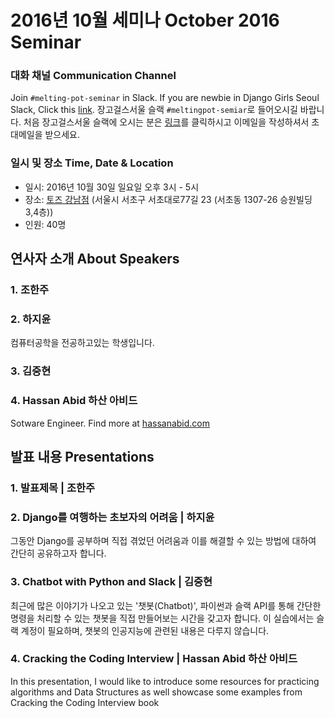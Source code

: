 # 2016년 10월 세미나 October 2016 Seminar

### 대화 채널 Communication Channel
Join `#melting-pot-seminar` in Slack.
If you are newbie in Django Girls Seoul Slack, Click this [link](
http://djangogirlsseoulslackin.herokuapp.com/
).
장고걸스서울 슬랙 `#meltingpot-semiar`로 들어오시길 바랍니다.
처음 장고걸스서울 슬랙에 오시는 분은 [링크](slack.djangogirlsseoul.org)를 클릭하시고 이메일을 작성하셔서 초대메일을 받으세요.

### 일시 및 장소 Time, Date & Location
* 일시: 2016년 10월 30일 일요일 오후 3시 - 5시
* 장소: [토즈 강남점](http://www.toz.co.kr/branch/main/index.htm?id=10) (서울시 서초구 서초대로77길 23 (서초동 1307-26 승원빌딩 3,4층))
* 인원: 40명

## 연사자 소개 About Speakers
### 1. 조한주

### 2. 하지윤
 컴퓨터공학을 전공하고있는 학생입니다.
### 3. 김중현
 
### 4. Hassan Abid 하산 아비드 
 Sotware Engineer. Find more at [hassanabid.com](http://www.hassanabid.com)


## 발표 내용 Presentations
### 1. 발표제목 | 조한주

### 2. Django를 여행하는 초보자의 어려움 | 하지윤
 그동안 Django를 공부하며 직접 겪었던 어려움과 이를 해결할 수 있는 방법에 대하여
 간단히 공유하고자 합니다.
### 3. Chatbot with Python and Slack | 김중현
 최근에 많은 이야기가 나오고 있는 '챗봇(Chatbot)', 파이썬과 슬랙 API를 통해 간단한 명령을 처리할 수 있는 챗봇을 직접 만들어보는 시간을 갖고자 합니다.
 이 실습에서는 슬랙 계정이 필요하며, 챗봇의 인공지능에 관련된 내용은 다루지 않습니다.
### 4. Cracking the Coding Interview | Hassan Abid 하산 아비드 
 In this presentation, I would like to introduce some resources for practicing algorithms and Data Structures as well showcase some examples from Cracking the Coding Interview book

